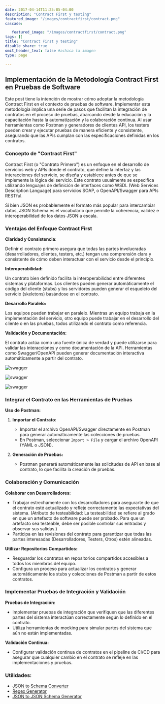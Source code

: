 ```yaml
---
date: 2017-04-14T11:25:05-04:00
description: "Contract First y testing"
featured_image: "/images/contractfirst/contract.png"
cascade:

   featured_image: "/images/contractfirst/contract.png"
tags: []
title: "Contract First y testing"
disable_share: true
omit_header_text: false #achica la imagen
type: page

---
```



## Implementación de la Metodología Contract First en Pruebas de Software

Este post tiene la intención de mostrar cómo adoptar la metodología Contract First en el contexto de pruebas de software. Implementar esta metodología implica una serie de pasos que facilitan la integración de contratos en el proceso de pruebas, abarcando desde la educación y la capacitación hasta la automatización y la colaboración continua. Al usar herramientas como Postman y generadores de clientes API, los testers pueden crear y ejecutar pruebas de manera eficiente y consistente, asegurando que las APIs cumplan con las especificaciones definidas en los contratos.

### Concepto de "Contract First"

Contract First (o "Contrato Primero") es un enfoque en el desarrollo de servicios web y APIs donde el contrato, que define la interfaz y las interacciones del servicio, se diseña y establece antes de que se implemente la lógica del servicio. Este contrato usualmente se especifica utilizando lenguajes de definición de interfaces como WSDL (Web Services Description Language) para servicios SOAP, o OpenAPI/Swagger para APIs RESTful.

Si bien JSON es probablemente el formato más popular para intercambiar datos, JSON Schema es el vocabulario que permite la coherencia, validez e interoperabilidad de los datos JSON a escala.

### Ventajas del Enfoque Contract First

**Claridad y Consistencia:**

Definir el contrato primero asegura que todas las partes involucradas (desarrolladores, clientes, testers, etc.) tengan una comprensión clara y consistente de cómo deben interactuar con el servicio desde el principio.

**Interoperabilidad:**

Un contrato bien definido facilita la interoperabilidad entre diferentes sistemas y plataformas. Los clientes pueden generar automáticamente el código del cliente (stubs) y los servidores pueden generar el esqueleto del servicio (skeletons) basándose en el contrato.

**Desarrollo Paralelo:**

Los equipos pueden trabajar en paralelo. Mientras un equipo trabaja en la implementación del servicio, otro equipo puede trabajar en el desarrollo del cliente o en las pruebas, todos utilizando el contrato como referencia.

**Validación y Documentación:**

El contrato actúa como una fuente única de verdad y puede utilizarse para validar las interacciones y como documentación de la API. Herramientas como Swagger/OpenAPI pueden generar documentación interactiva automáticamente a partir del contrato.

![swagger](/images/swagger.png)

![swagger](/images/yaml.png)

![swagger](/images/swagger1.png)

### Integrar el Contrato en las Herramientas de Pruebas

**Uso de Postman:**

1. **Importar el Contrato:**
   - Importar el archivo OpenAPI/Swagger directamente en Postman para generar automáticamente las colecciones de pruebas.
   - En Postman, seleccionar `Import > File` y cargar el archivo OpenAPI (YAML o JSON).

2. **Generación de Pruebas:**
   - Postman generará automáticamente las solicitudes de API en base al contrato, lo que facilita la creación de pruebas.

### Colaboración y Comunicación

**Colaborar con Desarrolladores:**

- Trabajar estrechamente con los desarrolladores para asegurarte de que el contrato esté actualizado y refleje correctamente las expectativas del sistema. (Atributo de testeabilidad: La testeabilidad se refiere al grado en que un artefacto de software puede ser probado. Para que un artefacto sea testeable, debe ser posible controlar sus entradas y observar sus salidas.)
- Participa en las revisiones del contrato para garantizar que todas las partes interesadas (Desarrolladores, Testers, Otros) estén alineadas.

**Utilizar Repositorios Compartidos:**

- Resguardar los contratos en repositorios compartidos accesibles a todos los miembros del equipo.
- Configura un proceso para actualizar los contratos y generar automáticamente los stubs y colecciones de Postman a partir de estos contratos.

### Implementar Pruebas de Integración y Validación

**Pruebas de Integración:**

- Implementar pruebas de integración que verifiquen que las diferentes partes del sistema interactúan correctamente según lo definido en el contrato.
- Utiliza herramientas de mocking para simular partes del sistema que aún no están implementadas.

**Validación Continua:**

- Configurar validación continua de contratos en el pipeline de CI/CD para asegurar que cualquier cambio en el contrato se refleje en las implementaciones y pruebas.

### Utilidades:

- [JSON to Schema Converter](https://www.liquid-technologies.com/online-json-to-schema-converter)
- [Regex Generator](https://regex-generator.olafneumann.org)
- [JSON to JSON Schema Generator](https://codebeautify.org/json-to-json-schema-generator)



